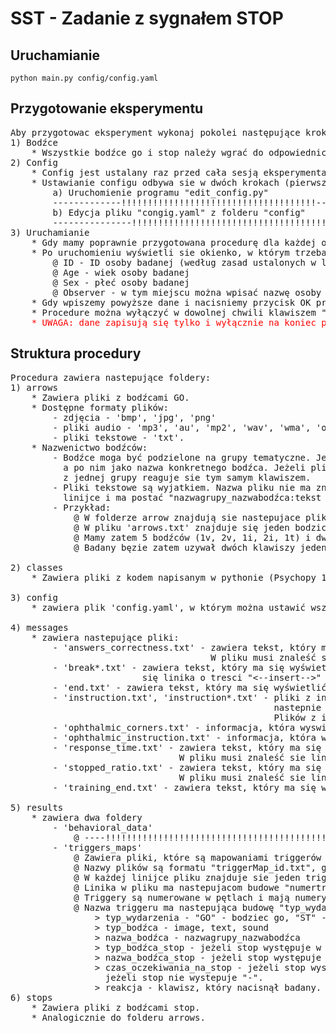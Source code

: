 # SST - Zadanie z sygnałem STOP

## Uruchamianie

```
python main.py config/config.yaml
```

## Przygotowanie eksperymentu

<pre>
Aby przygotowac eksperyment wykonaj pokolei następujące kroki:
1) Bodźce
    * Wszystkie bodźce go i stop należy wgrać do odpowiednich folderów (patrz "Struktura procedury")
2) Config
    * Config jest ustalany raz przed cała sesją eksperymentalną i nie powinien byc zmieniany w jej trakcie.
    * Ustawianie configu odbywa sie w dwóch krokach (pierwszy można pominąć, ale ułatwia on konfigurację):
        a) Uruchomienie programu "edit_config.py"
        -------------!!!!!!!!!!!!!!!!!!!!!!!!!!!!!!!!!!!!!------------------------------
        b) Edycja pliku "congig.yaml" z folderu "config"
        ---------------!!!!!!!!!!!!!!!!!!!!!!!!!!!!!!!!!!!!!----------------------------
3) Uruchamianie
    * Gdy mamy poprawnie przygotowana procedurę dla każdej osoby badanej wystarczy uruchomic program "run.py"
    * Po uruchomieniu wyświetli sie okienko, w którym trzeba wpisać:
        @ ID - ID osoby badanej (według zasad ustalonych w laboratorium)
        @ Age - wiek osoby badanej
        @ Sex - płeć osoby badanej
        @ Observer - w tym miejscu można wpisać nazwę osoby przeprowadzającej badania (jeżeli inna niz w configu
    * Gdy wpiszemy powyższe dane i nacisniemy przycisk OK procedura się uruchomi.
    * Procedure można wyłączyć w dowolnej chwili klawiszem "F7".
    <font color="red">* UWAGA: dane zapisują się tylko i wyłącznie na koniec procedury. Jeżeli z jakiegokolwiek powodu procedura zostanie przerwana wszystkie dane zostana utracone!</font>
</pre>

## Struktura procedury

<pre>
Procedura zawiera nastepujące foldery:
1) arrows
    * Zawiera pliki z bodźcami GO.
    * Dostępne formaty plików:
        - zdjęcia - 'bmp', 'jpg', 'png'
        - pliki audio - 'mp3', 'au', 'mp2', 'wav', 'wma', 'ogg'
        - pliki tekstowe - 'txt'.
    * Nazwenictwo bodźców:
        - Bodźce moga być podzielone na grupy tematyczne. Jeżeli nazwa pliku zawiera '_' ciag znaków przed tym symbolem będzie traktowany jako nazwa grupy, 
          a po nim jako nazwa konkretnego bodźca. Jeżeli plik nie zawiera '_' to jego nazwa jest zarówno grupa jak i indywidualna nazwą. Domyslnie na bodźce
          z jednej grupy reaguje sie tym samym klawiszem.
        - Pliki tekstowe są wyjatkiem. Nazwa pliku nie ma znaczenia. W pliku może znajdować się dowolna liczba bodźców. Każdy bodziec znajduje sie w osobnej
          linijce i ma postać "nazwagrupy_nazwabodźca:tekst do wyswietlenia".
        - Przykład:
            @ W folderze arrow znajdują sie nastepujace pliki 'dog_1v.mp3, cat_2v.mp3, dog_1i.jpg, cat_2i.jpg, arrows.txt'.
            @ W pliku 'arrows.txt' znajduje się jeden bodzic 'dog_1t:hau hau'.
            @ Mamy zatem 5 bodźców (1v, 2v, 1i, 2i, 1t) i dwie grupy (dog, cat).
            @ Badany bęzie zatem uzywał dwóch klawiszy jeden do reagowania na bodźce 'dog', drugi do reagowania na bodxce 'cat'.

2) classes
    * Zawiera pliki z kodem napisanym w pythonie (Psychopy 1.82.01)

3) config
    * zawiera plik 'config.yaml', w którym można ustawić wszystkie konfiguracje procedury (patrz rozdział config).
    
4) messages
    * zawiera nastepujące pliki:
        - 'answers_correctness.txt' - zawiera tekst, który ma się wyswietlić jeżeli chcemy w przerwach umieszczać informację o procencie poprawnych odpowiedzi.
                                      W pliku musi znaleść sie linika o tresci "<--insert-->" - w tym miejscu program wstawi obliczony wynik.
        - 'break*.txt' - zawiera tekst, który ma się wyświetlić po konkretnym bloku procedury. W miejsce '*' nalezy wstawić konkretna liczbę. W pliku musi znaleść 
                         się linika o tresci "<--insert-->" - w tym miejscu program wyświtli dodatkowe informacje (patrz rozdział config).
        - 'end.txt' - zawiera tekst, który ma się wyświetlić na końcu procedury.
        - 'instruction.txt', 'instruction*.txt' - pliki z instrukcja wyświtlana na samym poczatku procedury. Jako pierwszy wyswietli się tekst w pliku 'instruction.txt'
                                                  nastepnie wyświetlane będa pliki 'instruction*.txt', gdzie pod * podstawiane sa kolejne numery poczynajac od 1.
                                                  Plików z instrukcjami może być dowolna liczba.
        - 'ophthalmic_corners.txt' - informacja, która wyswietli sie przed procedura oczną (ruch gałek ocznych).
        - 'ophthalmic_instruction.txt' - informacja, która wyswietli sie przed procedura oczną (mruganie oczami).
        - 'response_time.txt' - zawiera tekst, który ma się wyswietlić jeżeli chcemy w przerwach umieszczać informację o srednim czasie reakcji.
                                W pliku musi znaleść sie linika o tresci "<--insert-->" - w tym miejscu program wstawi obliczony wynik.
        - 'stopped_ratio.txt' - zawiera tekst, który ma się wyswietlić jeżeli chcemy w przerwach umieszczać informację o procencie wyhamowanych odpowiedzi.
                                W pliku musi znaleść sie linika o tresci "<--insert-->" - w tym miejscu program wstawi obliczony wynik.
        - 'training_end.txt' - zawiera tekst, który ma się wyświetlić na końcu treningu.

5) results
    * zawiera dwa foldery
        - 'behavioral_data'
            @ ----!!!!!!!!!!!!!!!!!!!!!!!!!!!!!!!!!!!!!!!!!!!!!!!!!!!!!!!!!!!!!---------
        - 'triggers_maps'
            @ Zawiera pliki, które są mapowaniami triggerów dla programów do obróbki sygnału.
            @ Nazwy plików są formatu "triggerMap_id.txt", gdzie 'id" jest nazwa konkretnej osoby badanej.
            @ W każdej linijce pliku znajduje sie jeden trigger.
            @ Linika w pliku ma nastepujacom budowe "numertriggeru:nazwatriggeru".
            @ Triggery są numerowane w pętlach i mają numery od 1 do 8.
            @ Nazwa triggeru ma nastepująca budowę "typ_wydarzenia*typ_bodźca*nazwa_bodźca*typ_bodźca_stop*nazwa_bodźca_stop*czas_oczekiwania_na_stop*reakcja".
                > typ_wydarzenia - "GO" - bodziec go, "ST" - bodziec stop, "RE" - reakcja osoby badanej
                > typ_bodźca - image, text, sound
                > nazwa_bodźca - nazwagrupy_nazwabodźca
                > typ_bodźca_stop - jeżeli stop występuje w trialu patrz typ_wydarzenia, jeżeli stop nie wystepuje "-"
                > nazwa_bodźca_stop - jeżeli stop występuje w trialu patrz nazwa_bodźca, jeżeli stop nie wystepuje "-"
                > czas_oczekiwania_na_stop - jeżeli stop występuje w trialu w tym miejscu pojawi się czas oczekiwania na stop od momentu wyświetlenia się bodźca GO, 
                  jeżeli stop nie wystepuje "-".
                > reakcja - klawisz, który nacisnął badany.
6) stops
    * Zawiera pliki z bodźcami stop.
    * Analogicznie do folderu arrows.
</pre>